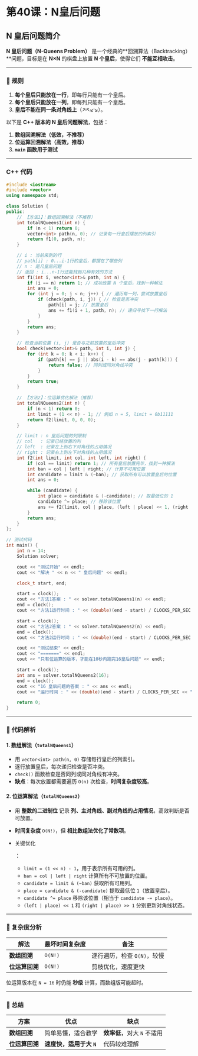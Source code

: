 # 第40课：N皇后问题

## **N 皇后问题简介**

**N 皇后问题（N-Queens Problem）** 是一个经典的**回溯算法（Backtracking）**问题，目标是在 **N×N** 的棋盘上放置 **N 个皇后**，使得它们 **不能互相攻击**。

------

### **📌 规则**

1. **每个皇后只能放在一行**，即每行只能有一个皇后。
2. **每个皇后只能放在一列**，即每列只能有一个皇后。
3. **皇后不能在同一条对角线上**（↗↖↙↘）。



以下是 **C++ 版本的 N 皇后问题解法**，包括：

1. **数组回溯解法（低效，不推荐）**
2. **位运算回溯解法（高效，推荐）**
3. **`main` 函数用于测试**

------

### **C++ 代码**

```cpp
#include <iostream>
#include <vector>
using namespace std;

class Solution {
public:
    // 【方法1】：数组回溯解法（不推荐）
    int totalNQueens1(int n) {
        if (n < 1) return 0;
        vector<int> path(n, 0); // 记录每一行皇后摆放的列索引
        return f1(0, path, n);
    }

    // i : 当前来到的行
    // path[i] : 0...i-1行的皇后，都摆在了哪些列
    // n : 是几皇后问题
    // 返回 : i...n-1行还能找到几种有效的方法
    int f1(int i, vector<int>& path, int n) {
        if (i == n) return 1; // 成功放置 N 个皇后，找到一种解法
        int ans = 0;
        for (int j = 0; j < n; j++) { // 遍历每一列，尝试放置皇后
            if (check(path, i, j)) { // 检查是否冲突
                path[i] = j; // 放置皇后
                ans += f1(i + 1, path, n); // 递归寻找下一行解法
            }
        }
        return ans;
    }

    // 检查当前位置 (i, j) 是否与之前放置的皇后冲突
    bool check(vector<int>& path, int i, int j) {
        for (int k = 0; k < i; k++) {
            if (path[k] == j || abs(i - k) == abs(j - path[k])) {
                return false; // 同列或同对角线冲突
            }
        }
        return true;
    }

    // 【方法2】：位运算优化解法（推荐）
    int totalNQueens2(int n) {
        if (n < 1) return 0;
        int limit = (1 << n) - 1; // 例如 n = 5, limit = 0b11111
        return f2(limit, 0, 0, 0);
    }

    // limit : n 皇后问题的列限制
    // col   : 记录已经放置的列
    // left  : 记录左上到右下对角线的占用情况
    // right : 记录右上到左下对角线的占用情况
    int f2(int limit, int col, int left, int right) {
        if (col == limit) return 1; // 所有皇后放置完毕，找到一种解法
        int ban = col | left | right; // 计算不可用位置
        int candidate = limit & (~ban); // 获取所有可以放置皇后的位置
        int ans = 0;

        while (candidate) {
            int place = candidate & (-candidate); // 取最低位的 1
            candidate ^= place; // 移除该位置
            ans += f2(limit, col | place, (left | place) << 1, (right | place) >> 1);
        }
        return ans;
    }
};

// 测试代码
int main() {
    int n = 14;
    Solution solver;

    cout << "测试开始" << endl;
    cout << "解决 " << n << " 皇后问题" << endl;

    clock_t start, end;

    start = clock();
    cout << "方法1答案 : " << solver.totalNQueens1(n) << endl;
    end = clock();
    cout << "方法1运行时间 : " << (double)(end - start) / CLOCKS_PER_SEC << " 秒" << endl;

    start = clock();
    cout << "方法2答案 : " << solver.totalNQueens2(n) << endl;
    end = clock();
    cout << "方法2运行时间 : " << (double)(end - start) / CLOCKS_PER_SEC << " 秒" << endl;

    cout << "测试结束" << endl;
    cout << "=======" << endl;
    cout << "只有位运算的版本，才能在10秒内跑完16皇后问题" << endl;

    start = clock();
    int ans = solver.totalNQueens2(16);
    end = clock();
    cout << "16 皇后问题的答案 : " << ans << endl;
    cout << "运行时间 : " << (double)(end - start) / CLOCKS_PER_SEC << " 秒" << endl;

    return 0;
}
```

------

### **🔹 代码解析**

#### **1. 数组解法（`totalNQueens1`）**

- 用 `vector<int> path(n, 0)` 存储每行皇后的列索引。
- 逐行放置皇后，每次递归检查是否冲突。
- `check()` 函数检查是否同列或同对角线有冲突。
- **缺点**：每次放置都需要遍历 `O(n)` 次检查，**时间复杂度较高**。

#### **2. 位运算解法（`totalNQueens2`）**

- 用 **整数的二进制位** 记录 **列、主对角线、副对角线的占用情况**，高效判断是否可放置。

- **时间复杂度** `O(N!)`，但 **相比数组法优化了常数项**。

- 关键优化

  ：

  - `limit = (1 << n) - 1`，用于表示所有可用的列。
  - `ban = col | left | right` 计算所有不可放置的位置。
  - `candidate = limit & (~ban)` 获取所有可用列。
  - `place = candidate & (-candidate)` 提取最低位 `1`（放置皇后）。
  - `candidate ^= place` 移除该位置（相当于 `candidate -= place`）。
  - `(left | place) << 1` 和 `(right | place) >> 1` 分别更新对角线状态。

------

### **🔹 复杂度分析**

| 解法           | 最坏时间复杂度 | 备注                        |
| -------------- | -------------- | --------------------------- |
| **数组回溯**   | `O(N!)`        | 逐行遍历，检查 `O(N)`，较慢 |
| **位运算回溯** | `O(N!)`        | 剪枝优化，速度更快          |

位运算版本在 `N = 16` 时仍能 **秒级** 计算，而数组版可能超时。

------

### **🔹 总结**

| 方案           | 优点                     | 缺点                        |
| -------------- | ------------------------ | --------------------------- |
| **数组回溯**   | 简单易懂，适合教学       | **效率低**，对大 `N` 不适用 |
| **位运算回溯** | **速度快，适用于大 `N`** | 代码较难理解                |



